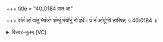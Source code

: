 +++
title = "40_0184 वात आ"

+++
वा꣢त꣣ आ꣡ वा꣢तु भेष꣣ज꣢ꣳ श꣣म्भु꣡ म꣢यो꣣भु꣡ नो꣢ हृ꣣दे꣢। प्र꣢ न꣣ आ꣡यू꣢ꣳषि तारिषत् ॥ 40:0184 ॥

<details><summary>विस्वर-मूलम् (VC)</summary>

वात आ वातु भेषजꣳ शम्भु मयोभु नो हृदे । प्र न आयूꣳषि तारिषत् ॥१८४॥
</details>